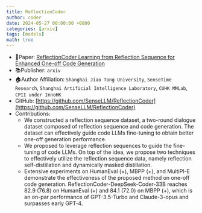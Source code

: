 ```yaml
---
title: ReflectionCoder
author: coder
date: 2024-05-27 00:00:00 +0800
categories: [arxiv]
tags: [models]
math: true
---
```


- 📙Paper: [ReflectionCoder Learning from Reflection Sequence for Enhanced One-off Code Generation](https://arxiv.org/pdf/2405.17057)
- 📚Publisher: `arxiv`
- 🏠Author Affiliation: `Shanghai Jiao Tong University`, `SenseTime Research`, `Shanghai Artificial Intelligence Laboratory`, `CUHK MMLab`, `CPII under InnoHK`
- GitHub: [https://github.com/SenseLLM/ReflectionCoder](https://github.com/SenseLLM/ReflectionCoder)
- Contributions:
    + We constructed a reflection sequence dataset, a two-round dialogue dataset composed of reflection sequence and code generation. The dataset can effectively guide code LLMs fine-tuning to obtain better one-off generation performance.
    + We proposed to leverage reflection sequences to guide the fine-tuning of code LLMs. On top of the idea, we propose two techniques to effectively utilize the reflection sequence data, namely reflection self-distillation and dynamically masked distillation.
    + Extensive experiments on HumanEval (+), MBPP (+), and MultiPl-E demonstrate the effectiveness of the proposed method on one-off code generation. ReflectionCoder-DeepSeek-Coder-33B reaches 82.9 (76.8) on HumanEval (+) and 84.1 (72.0) on MBPP (+), which is an on-par performance of GPT-3.5-Turbo and Claude-3-opus and surpasses early GPT-4.